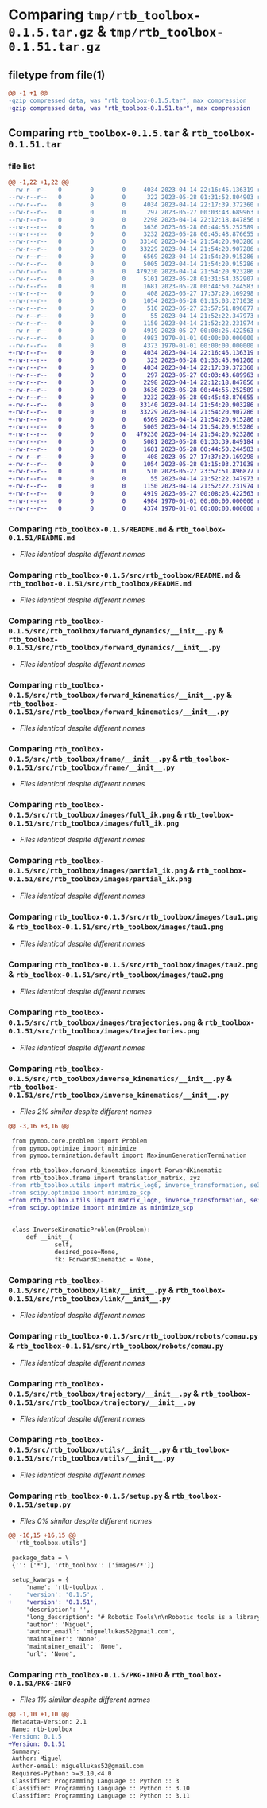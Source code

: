 # Comparing `tmp/rtb_toolbox-0.1.5.tar.gz` & `tmp/rtb_toolbox-0.1.51.tar.gz`

## filetype from file(1)

```diff
@@ -1 +1 @@
-gzip compressed data, was "rtb_toolbox-0.1.5.tar", max compression
+gzip compressed data, was "rtb_toolbox-0.1.51.tar", max compression
```

## Comparing `rtb_toolbox-0.1.5.tar` & `rtb_toolbox-0.1.51.tar`

### file list

```diff
@@ -1,22 +1,22 @@
--rw-r--r--   0        0        0     4034 2023-04-14 22:16:46.136319 rtb_toolbox-0.1.5/README.md
--rw-r--r--   0        0        0      322 2023-05-28 01:31:52.804903 rtb_toolbox-0.1.5/pyproject.toml
--rw-r--r--   0        0        0     4034 2023-04-14 22:17:39.372360 rtb_toolbox-0.1.5/src/rtb_toolbox/README.md
--rw-r--r--   0        0        0      297 2023-05-27 00:03:43.689963 rtb_toolbox-0.1.5/src/rtb_toolbox/__init__.py
--rw-r--r--   0        0        0     2298 2023-04-14 22:12:18.847856 rtb_toolbox-0.1.5/src/rtb_toolbox/forward_dynamics/__init__.py
--rw-r--r--   0        0        0     3636 2023-05-28 00:44:55.252589 rtb_toolbox-0.1.5/src/rtb_toolbox/forward_kinematics/__init__.py
--rw-r--r--   0        0        0     3232 2023-05-28 00:45:48.876655 rtb_toolbox-0.1.5/src/rtb_toolbox/frame/__init__.py
--rw-r--r--   0        0        0    33140 2023-04-14 21:54:20.903286 rtb_toolbox-0.1.5/src/rtb_toolbox/images/full_ik.png
--rw-r--r--   0        0        0    33229 2023-04-14 21:54:20.907286 rtb_toolbox-0.1.5/src/rtb_toolbox/images/partial_ik.png
--rw-r--r--   0        0        0     6569 2023-04-14 21:54:20.915286 rtb_toolbox-0.1.5/src/rtb_toolbox/images/tau1.png
--rw-r--r--   0        0        0     5005 2023-04-14 21:54:20.915286 rtb_toolbox-0.1.5/src/rtb_toolbox/images/tau2.png
--rw-r--r--   0        0        0   479230 2023-04-14 21:54:20.923286 rtb_toolbox-0.1.5/src/rtb_toolbox/images/trajectories.png
--rw-r--r--   0        0        0     5101 2023-05-28 01:31:54.352907 rtb_toolbox-0.1.5/src/rtb_toolbox/inverse_kinematics/__init__.py
--rw-r--r--   0        0        0     1681 2023-05-28 00:44:50.244583 rtb_toolbox-0.1.5/src/rtb_toolbox/link/__init__.py
--rw-r--r--   0        0        0      408 2023-05-27 17:37:29.169298 rtb_toolbox-0.1.5/src/rtb_toolbox/robots/SCARA.py
--rw-r--r--   0        0        0     1054 2023-05-28 01:15:03.271038 rtb_toolbox-0.1.5/src/rtb_toolbox/robots/comau.py
--rw-r--r--   0        0        0      510 2023-05-27 23:57:51.896877 rtb_toolbox-0.1.5/src/rtb_toolbox/robots/puma260.py
--rw-r--r--   0        0        0       55 2023-04-14 21:52:22.347973 rtb_toolbox-0.1.5/src/rtb_toolbox/symbols.py
--rw-r--r--   0        0        0     1150 2023-04-14 21:52:22.231974 rtb_toolbox-0.1.5/src/rtb_toolbox/trajectory/__init__.py
--rw-r--r--   0        0        0     4919 2023-05-27 00:08:26.422563 rtb_toolbox-0.1.5/src/rtb_toolbox/utils/__init__.py
--rw-r--r--   0        0        0     4983 1970-01-01 00:00:00.000000 rtb_toolbox-0.1.5/setup.py
--rw-r--r--   0        0        0     4373 1970-01-01 00:00:00.000000 rtb_toolbox-0.1.5/PKG-INFO
+-rw-r--r--   0        0        0     4034 2023-04-14 22:16:46.136319 rtb_toolbox-0.1.51/README.md
+-rw-r--r--   0        0        0      323 2023-05-28 01:33:45.961200 rtb_toolbox-0.1.51/pyproject.toml
+-rw-r--r--   0        0        0     4034 2023-04-14 22:17:39.372360 rtb_toolbox-0.1.51/src/rtb_toolbox/README.md
+-rw-r--r--   0        0        0      297 2023-05-27 00:03:43.689963 rtb_toolbox-0.1.51/src/rtb_toolbox/__init__.py
+-rw-r--r--   0        0        0     2298 2023-04-14 22:12:18.847856 rtb_toolbox-0.1.51/src/rtb_toolbox/forward_dynamics/__init__.py
+-rw-r--r--   0        0        0     3636 2023-05-28 00:44:55.252589 rtb_toolbox-0.1.51/src/rtb_toolbox/forward_kinematics/__init__.py
+-rw-r--r--   0        0        0     3232 2023-05-28 00:45:48.876655 rtb_toolbox-0.1.51/src/rtb_toolbox/frame/__init__.py
+-rw-r--r--   0        0        0    33140 2023-04-14 21:54:20.903286 rtb_toolbox-0.1.51/src/rtb_toolbox/images/full_ik.png
+-rw-r--r--   0        0        0    33229 2023-04-14 21:54:20.907286 rtb_toolbox-0.1.51/src/rtb_toolbox/images/partial_ik.png
+-rw-r--r--   0        0        0     6569 2023-04-14 21:54:20.915286 rtb_toolbox-0.1.51/src/rtb_toolbox/images/tau1.png
+-rw-r--r--   0        0        0     5005 2023-04-14 21:54:20.915286 rtb_toolbox-0.1.51/src/rtb_toolbox/images/tau2.png
+-rw-r--r--   0        0        0   479230 2023-04-14 21:54:20.923286 rtb_toolbox-0.1.51/src/rtb_toolbox/images/trajectories.png
+-rw-r--r--   0        0        0     5081 2023-05-28 01:33:39.849184 rtb_toolbox-0.1.51/src/rtb_toolbox/inverse_kinematics/__init__.py
+-rw-r--r--   0        0        0     1681 2023-05-28 00:44:50.244583 rtb_toolbox-0.1.51/src/rtb_toolbox/link/__init__.py
+-rw-r--r--   0        0        0      408 2023-05-27 17:37:29.169298 rtb_toolbox-0.1.51/src/rtb_toolbox/robots/SCARA.py
+-rw-r--r--   0        0        0     1054 2023-05-28 01:15:03.271038 rtb_toolbox-0.1.51/src/rtb_toolbox/robots/comau.py
+-rw-r--r--   0        0        0      510 2023-05-27 23:57:51.896877 rtb_toolbox-0.1.51/src/rtb_toolbox/robots/puma260.py
+-rw-r--r--   0        0        0       55 2023-04-14 21:52:22.347973 rtb_toolbox-0.1.51/src/rtb_toolbox/symbols.py
+-rw-r--r--   0        0        0     1150 2023-04-14 21:52:22.231974 rtb_toolbox-0.1.51/src/rtb_toolbox/trajectory/__init__.py
+-rw-r--r--   0        0        0     4919 2023-05-27 00:08:26.422563 rtb_toolbox-0.1.51/src/rtb_toolbox/utils/__init__.py
+-rw-r--r--   0        0        0     4984 1970-01-01 00:00:00.000000 rtb_toolbox-0.1.51/setup.py
+-rw-r--r--   0        0        0     4374 1970-01-01 00:00:00.000000 rtb_toolbox-0.1.51/PKG-INFO
```

### Comparing `rtb_toolbox-0.1.5/README.md` & `rtb_toolbox-0.1.51/README.md`

 * *Files identical despite different names*

### Comparing `rtb_toolbox-0.1.5/src/rtb_toolbox/README.md` & `rtb_toolbox-0.1.51/src/rtb_toolbox/README.md`

 * *Files identical despite different names*

### Comparing `rtb_toolbox-0.1.5/src/rtb_toolbox/forward_dynamics/__init__.py` & `rtb_toolbox-0.1.51/src/rtb_toolbox/forward_dynamics/__init__.py`

 * *Files identical despite different names*

### Comparing `rtb_toolbox-0.1.5/src/rtb_toolbox/forward_kinematics/__init__.py` & `rtb_toolbox-0.1.51/src/rtb_toolbox/forward_kinematics/__init__.py`

 * *Files identical despite different names*

### Comparing `rtb_toolbox-0.1.5/src/rtb_toolbox/frame/__init__.py` & `rtb_toolbox-0.1.51/src/rtb_toolbox/frame/__init__.py`

 * *Files identical despite different names*

### Comparing `rtb_toolbox-0.1.5/src/rtb_toolbox/images/full_ik.png` & `rtb_toolbox-0.1.51/src/rtb_toolbox/images/full_ik.png`

 * *Files identical despite different names*

### Comparing `rtb_toolbox-0.1.5/src/rtb_toolbox/images/partial_ik.png` & `rtb_toolbox-0.1.51/src/rtb_toolbox/images/partial_ik.png`

 * *Files identical despite different names*

### Comparing `rtb_toolbox-0.1.5/src/rtb_toolbox/images/tau1.png` & `rtb_toolbox-0.1.51/src/rtb_toolbox/images/tau1.png`

 * *Files identical despite different names*

### Comparing `rtb_toolbox-0.1.5/src/rtb_toolbox/images/tau2.png` & `rtb_toolbox-0.1.51/src/rtb_toolbox/images/tau2.png`

 * *Files identical despite different names*

### Comparing `rtb_toolbox-0.1.5/src/rtb_toolbox/images/trajectories.png` & `rtb_toolbox-0.1.51/src/rtb_toolbox/images/trajectories.png`

 * *Files identical despite different names*

### Comparing `rtb_toolbox-0.1.5/src/rtb_toolbox/inverse_kinematics/__init__.py` & `rtb_toolbox-0.1.51/src/rtb_toolbox/inverse_kinematics/__init__.py`

 * *Files 2% similar despite different names*

```diff
@@ -3,16 +3,16 @@
 
 from pymoo.core.problem import Problem
 from pymoo.optimize import minimize
 from pymoo.termination.default import MaximumGenerationTermination
 
 from rtb_toolbox.forward_kinematics import ForwardKinematic
 from rtb_toolbox.frame import translation_matrix, zyz
-from rtb_toolbox.utils import matrix_log6, inverse_transformation, se3_to_vec, normalize_angle_between_limits
-from scipy.optimize import minimize_scp
+from rtb_toolbox.utils import matrix_log6, inverse_transformation, se3_to_vec
+from scipy.optimize import minimize as minimize_scp
 
 
 class InverseKinematicProblem(Problem):
     def __init__(
             self,
             desired_pose=None,
             fk: ForwardKinematic = None,
```

### Comparing `rtb_toolbox-0.1.5/src/rtb_toolbox/link/__init__.py` & `rtb_toolbox-0.1.51/src/rtb_toolbox/link/__init__.py`

 * *Files identical despite different names*

### Comparing `rtb_toolbox-0.1.5/src/rtb_toolbox/robots/comau.py` & `rtb_toolbox-0.1.51/src/rtb_toolbox/robots/comau.py`

 * *Files identical despite different names*

### Comparing `rtb_toolbox-0.1.5/src/rtb_toolbox/trajectory/__init__.py` & `rtb_toolbox-0.1.51/src/rtb_toolbox/trajectory/__init__.py`

 * *Files identical despite different names*

### Comparing `rtb_toolbox-0.1.5/src/rtb_toolbox/utils/__init__.py` & `rtb_toolbox-0.1.51/src/rtb_toolbox/utils/__init__.py`

 * *Files identical despite different names*

### Comparing `rtb_toolbox-0.1.5/setup.py` & `rtb_toolbox-0.1.51/setup.py`

 * *Files 0% similar despite different names*

```diff
@@ -16,15 +16,15 @@
  'rtb_toolbox.utils']
 
 package_data = \
 {'': ['*'], 'rtb_toolbox': ['images/*']}
 
 setup_kwargs = {
     'name': 'rtb-toolbox',
-    'version': '0.1.5',
+    'version': '0.1.51',
     'description': '',
     'long_description': "# Robotic Tools\n\nRobotic tools is a library made to make some calculations easier, like robots forward\nkinematic's and dynamics. There is also an numerical implementation of inverse velocity kinematic's.\n\nYou can use this lib for any robot, since you have the Denavit Hartenberg parameters.\n\n## Forward Kinematics\n\nin order to use the forward kinematics, you gonna need the robot DH parameters. Then\nu can create a 'Link' object representation for each link, using the parameters.\n\n```python\nimport sympy as sp\nfrom lib.link import Link\n\nq1, q2, q3 = sp.symbols('q_1 q_2 q_3')\n\nj0 = Link([q1, 450, 150, sp.pi / 2])\nj1 = Link([q2, 0, 590, 0])\nj2 = Link([q3, 0, 130, sp.pi / 2])\n```\n\nFinally create an instance of the ForwardKinematic class, and pass a list with\nall links in the constructor. You can also pass an offset with the angles of home position.\n\n```python\nfrom lib.forward_kinematics import ForwardKinematic\n\nfk = ForwardKinematic([j0, j1, j2], offset=np.array([.0, .0, .0]))\n```\n\nThe ForwardKinematic class contains the symbolic matrices of transformations, like transformations\nfrom the reference frame to the i-th frame, the end-effector transformation matrix, the jacobian matrix, and other\nthings.\n\n## Inverse Kinematics\n\nTo use the inverse kinematics u need first to have the ForwardKinematic of the robot\n\n### Inverse Kinematics of Position\n\nThe inverse kinematics of position uses the Gradient Descent method to find an optimal solution\nfor the end-effector position.\n\nTo use it, as said before, u need the ForwardKinematic. Then, just import the ik_position\nmethod from lib.inverse_kinematics package\n\n```python\nimport numpy as np\nfrom lib.inverse_kinematics import ik_position\n\n# PX, Py, Pz\ndesired_position = np.array([.1, .4, .0])\n\nthetas, _, success = ik_position(\n  desired_position=desired_position,\n  fk=fk,\n  initial_guess=np.array([.2, .7, -.1]),\n  f_tolerance=1e-5,\n  max_iterations=1000,\n  lmbd=.1,\n  verbose=True\n)\n```\n\nOutput example of the inverse kinematics of position:\n![position ik](images/partial_ik.png)\n\n### Inverse Kinematics of Position and Orientation\n\nThe inverse kinematics of position and orientation uses the jacobian matrix and end-effector velocities\nnecessary to achive an wanted transformation. This method is also called inverse velocity kinematics. The\nend-effector velocities mentioned before are calculated using the methods explained in\nModern Robotics Book (http://hades.mech.northwestern.edu/index.php/Modern_Robotics).\n\n```python\nimport numpy as np\nfrom lib.inverse_kinematics import ik\n\n# Px, Py, Pz, Rx, Ry, Rz\ndesired_transformation = np.array([.1, .4, .0, 0, np.pi / 4, 0])\n\nthetas, _, success = ik(\n  desired_transformation=desired_transformation,\n  fk=fk,\n  initial_guess=np.array([.2, .7, -.1]),\n  epsilon_wb=1e-5,\n  epsilon_vb=1e-5,\n  max_iterations=1000,\n  lmbd=.1,\n  verbose=True,\n  only_position=False,\n  normalize=False\n)\n```\n\nOutput example for the inverse kinematics of position and orientation\n![position ik](images/full_ik.png)\n\n## Forward Dynamics\n\nIn order to compute the ForwardDynamics u first need the ForwardKinematic of the robot.\nWhen u instantiate the ForwardDynamic class, it will start to calculate the equations of motion (resulting torque's)\nin each link, so it can take a long time if you use the simplify method of sympy library.\n\nThe joint variables (thetas) need to be functions of time.\n\n```python\nfrom lib.symbols import t\nimport sympy as sp\n\nfrom lib.forward_kinematics import ForwardKinematic\nfrom lib.forward_dynamics import ForwardDynamics\nfrom lib.link import Link\n\n# To use the forward dynamics, the q's need to be functions of time\n\nq1 = sp.Function('q_1')(t)\nq2 = sp.Function('q_2')(t)\na1, a2 = sp.symbols('a_1 a_2')\n\nj0 = Link([q1, 0, a1, 0])\nj1 = Link([q2, 0, a2, 0])\n\nrr_fk = ForwardKinematic([j0, j1])\n\nfd = ForwardDynamics(rr_fk)\nfor eq in fd.equations:\n  print(' ')\n  sp.print_latex(sp.simplify(eq))\n  print(' ')\n```\n\nExample of forward dynamic equations of an RR planar robot\n![tau 1](images/tau1.png)\n![tau 2](images/tau2.png)",
     'author': 'Miguel',
     'author_email': 'miguellukas52@gmail.com',
     'maintainer': 'None',
     'maintainer_email': 'None',
     'url': 'None',
```

### Comparing `rtb_toolbox-0.1.5/PKG-INFO` & `rtb_toolbox-0.1.51/PKG-INFO`

 * *Files 1% similar despite different names*

```diff
@@ -1,10 +1,10 @@
 Metadata-Version: 2.1
 Name: rtb-toolbox
-Version: 0.1.5
+Version: 0.1.51
 Summary: 
 Author: Miguel
 Author-email: miguellukas52@gmail.com
 Requires-Python: >=3.10,<4.0
 Classifier: Programming Language :: Python :: 3
 Classifier: Programming Language :: Python :: 3.10
 Classifier: Programming Language :: Python :: 3.11
```

